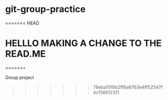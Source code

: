 # git-group-practice
<<<<<<< HEAD
# HELLLO MAKING A CHANGE TO THE READ.ME
=======

Group project
>>>>>>> 79eba10f6b2ff6a6763e4ff52547f4cf56012311
